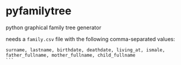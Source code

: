 # pyfamilytree
python graphical family tree generator

needs a `family.csv` file with the following comma-separated values:

````
surname, lastname, birthdate, deathdate, living_at, ismale, father_fullname, mother_fullname, child_fullname
```